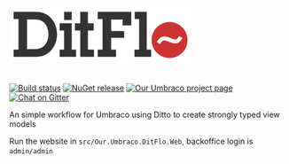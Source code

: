<img height="100" src="docs/assets/ditflo.jpg" style="margin-bottom: 20px">

[![Build status](https://img.shields.io/appveyor/ci/mattbrailsford/umbraco-ditflo.svg)](https://ci.appveyor.com/project/mattbrailsford/umbraco-ditflo)
[![NuGet release](https://img.shields.io/nuget/v/Our.Umbraco.DitFlo.svg)](https://www.nuget.org/packages/Our.Umbraco.DitFlo)
[![Our Umbraco project page](https://img.shields.io/badge/our-umbraco-orange.svg)](https://our.umbraco.org/projects/developer-tools/ditflo)
[![Chat on Gitter](https://img.shields.io/badge/gitter-join_chat-green.svg)](https://gitter.im/mattbrailsford/umbraco-ditflo)

An simple workflow for Umbraco using Ditto to create strongly typed view models

Run the website in `src/Our.Umbraco.DitFlo.Web`, backoffice login is `admin/admin`
